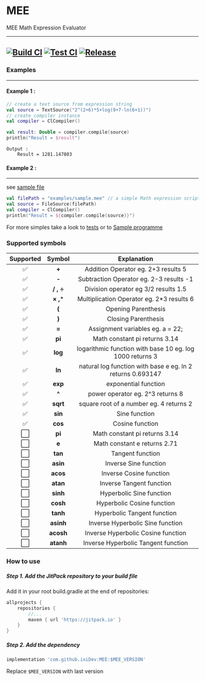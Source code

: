# MEE

MEE Math Expression Evaluator

----------
[![Build CI](https://github.com/ixiDev/MEE/actions/workflows/build.yml/badge.svg)](https://github.com/ixiDev/MEE/actions/workflows/build.yml)
[![Test CI](https://github.com/ixiDev/MEE/actions/workflows/test.yml/badge.svg)](https://github.com/ixiDev/MEE/actions/workflows/test.yml)
[![Release](https://jitpack.io/v/ixiDev/MEE.svg)](https://jitpack.io/#ixiDev/MEE)
-----------

### Examples

---------

#### Example 1 :

```kotlin
// create a text source from expression string
val source = TextSource("2^(2+6)*5+log(9+7-ln(6+1))")
// create compiler instance
val compiler = ClCompiler()

val result: Double = compiler.compile(source)
println("Result = $result")
```

```text
Output : 
    Result = 1281.147803
```

#### Example 2 :

---------
see [sample file](examples/sample.mee)

```kotlin
val filePath = "examples/sample.mee" // a simple Math expression script 
val source = FileSource(filePath)
val compiler = ClCompiler()
println("Result = ${compiler.compile(source)}")
```

For more simples take a look to [tests](src/test/kotlin) or to [Sample programme](src/main/kotlin/Main.kt)

### Supported symbols

|Supported|Symbol|Explanation|
|:---:|:---:|:---:|
| ✅ |**+**| Addition Operator eg. 2+3 results 5 |
| ✅ |**-**| Subtraction Operator eg. 2-3 results -1 |
| ✅ |**/ , ÷**| Division operator eg 3/2 results 1.5 |
| ✅ |**× ,***| Multiplication Operator eg. 2\*3 results 6 |
| ✅ |**(**| Opening Parenthesis |
| ✅ |**)**| Closing Parenthesis |
| ✅ |**=**| Assignment variables  eg. a = 22; |
| ✅ |**pi**| Math constant pi returns 3.14 |
| ✅ |**log**| logarithmic function with base 10 eg. log 1000 returns 3 |
| ✅ |**ln**| natural log function with base e eg. ln 2 returns 0.693147 |
| ✅ |**exp**|  exponential function |
| ✅ |**^**| power operator eg. 2^3 returns 8 |
| ✅ |**sqrt**| square root of a number eg. 4 returns 2 |
| ✅ |**sin**| Sine function |
| ✅ |**cos**| Cosine function |
| ⬜ |**pi**| Math constant pi returns 3.14 |
| ⬜ |**e**| Math constant e returns 2.71 |
| ⬜ |**tan**| Tangent function |
| ⬜ |**asin**| Inverse Sine function |
| ⬜ |**acos**| Inverse Cosine function |
| ⬜ |**atan**| Inverse Tangent function |
| ⬜ |**sinh**| Hyperbolic Sine function |
| ⬜ |**cosh**| Hyperbolic Cosine function |
| ⬜ |**tanh**| Hyperbolic Tangent function |
| ⬜ |**asinh**| Inverse Hyperbolic Sine function |
| ⬜ |**acosh**| Inverse Hyperbolic Cosine function |
| ⬜ |**atanh**| Inverse Hyperbolic Tangent function |

### How to use

##### Step 1. Add the JitPack repository to your build file

Add it in your root build.gradle at the end of repositories:

```groovy
allprojects {
    repositories {
        //...
        maven { url 'https://jitpack.io' }
    }
}
```

##### Step 2. Add the dependency

```groovy
implementation 'com.github.ixiDev:MEE:$MEE_VERSION'
```

Replace ``$MEE_VERSION`` with last version 

